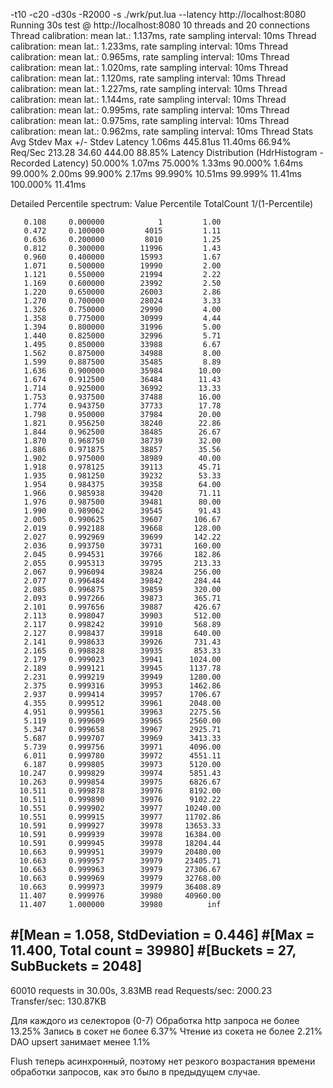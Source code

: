 -t10 -c20 -d30s -R2000 -s ./wrk/put.lua --latency http://localhost:8080
Running 30s test @ http://localhost:8080
  10 threads and 20 connections
  Thread calibration: mean lat.: 1.137ms, rate sampling interval: 10ms
  Thread calibration: mean lat.: 1.233ms, rate sampling interval: 10ms
  Thread calibration: mean lat.: 0.965ms, rate sampling interval: 10ms
  Thread calibration: mean lat.: 1.020ms, rate sampling interval: 10ms
  Thread calibration: mean lat.: 1.120ms, rate sampling interval: 10ms
  Thread calibration: mean lat.: 1.227ms, rate sampling interval: 10ms
  Thread calibration: mean lat.: 1.144ms, rate sampling interval: 10ms
  Thread calibration: mean lat.: 0.995ms, rate sampling interval: 10ms
  Thread calibration: mean lat.: 0.975ms, rate sampling interval: 10ms
  Thread calibration: mean lat.: 0.962ms, rate sampling interval: 10ms
  Thread Stats   Avg      Stdev     Max   +/- Stdev
    Latency     1.06ms  445.81us  11.40ms   66.94%
    Req/Sec   213.28     34.60   444.00     88.85%
  Latency Distribution (HdrHistogram - Recorded Latency)
 50.000%    1.07ms
 75.000%    1.33ms
 90.000%    1.64ms
 99.000%    2.00ms
 99.900%    2.17ms
 99.990%   10.51ms
 99.999%   11.41ms
100.000%   11.41ms

  Detailed Percentile spectrum:
       Value   Percentile   TotalCount 1/(1-Percentile)

       0.108     0.000000            1         1.00
       0.472     0.100000         4015         1.11
       0.636     0.200000         8010         1.25
       0.812     0.300000        11996         1.43
       0.960     0.400000        15993         1.67
       1.071     0.500000        19990         2.00
       1.121     0.550000        21994         2.22
       1.169     0.600000        23992         2.50
       1.220     0.650000        26003         2.86
       1.270     0.700000        28024         3.33
       1.326     0.750000        29990         4.00
       1.358     0.775000        30999         4.44
       1.394     0.800000        31996         5.00
       1.440     0.825000        32996         5.71
       1.495     0.850000        33988         6.67
       1.562     0.875000        34988         8.00
       1.599     0.887500        35485         8.89
       1.636     0.900000        35984        10.00
       1.674     0.912500        36484        11.43
       1.714     0.925000        36992        13.33
       1.753     0.937500        37488        16.00
       1.774     0.943750        37733        17.78
       1.798     0.950000        37984        20.00
       1.821     0.956250        38240        22.86
       1.844     0.962500        38485        26.67
       1.870     0.968750        38739        32.00
       1.886     0.971875        38857        35.56
       1.902     0.975000        38989        40.00
       1.918     0.978125        39113        45.71
       1.935     0.981250        39232        53.33
       1.954     0.984375        39358        64.00
       1.966     0.985938        39420        71.11
       1.976     0.987500        39481        80.00
       1.990     0.989062        39545        91.43
       2.005     0.990625        39607       106.67
       2.019     0.992188        39668       128.00
       2.027     0.992969        39699       142.22
       2.036     0.993750        39731       160.00
       2.045     0.994531        39766       182.86
       2.055     0.995313        39795       213.33
       2.067     0.996094        39824       256.00
       2.077     0.996484        39842       284.44
       2.085     0.996875        39859       320.00
       2.093     0.997266        39873       365.71
       2.101     0.997656        39887       426.67
       2.113     0.998047        39903       512.00
       2.117     0.998242        39910       568.89
       2.127     0.998437        39918       640.00
       2.141     0.998633        39926       731.43
       2.165     0.998828        39935       853.33
       2.179     0.999023        39941      1024.00
       2.189     0.999121        39945      1137.78
       2.231     0.999219        39949      1280.00
       2.375     0.999316        39953      1462.86
       2.937     0.999414        39957      1706.67
       4.355     0.999512        39961      2048.00
       4.951     0.999561        39963      2275.56
       5.119     0.999609        39965      2560.00
       5.347     0.999658        39967      2925.71
       5.687     0.999707        39969      3413.33
       5.739     0.999756        39971      4096.00
       6.011     0.999780        39972      4551.11
       6.187     0.999805        39973      5120.00
      10.247     0.999829        39974      5851.43
      10.263     0.999854        39975      6826.67
      10.511     0.999878        39976      8192.00
      10.511     0.999890        39976      9102.22
      10.551     0.999902        39977     10240.00
      10.551     0.999915        39977     11702.86
      10.591     0.999927        39978     13653.33
      10.591     0.999939        39978     16384.00
      10.591     0.999945        39978     18204.44
      10.663     0.999951        39979     20480.00
      10.663     0.999957        39979     23405.71
      10.663     0.999963        39979     27306.67
      10.663     0.999969        39979     32768.00
      10.663     0.999973        39979     36408.89
      11.407     0.999976        39980     40960.00
      11.407     1.000000        39980          inf
#[Mean    =        1.058, StdDeviation   =        0.446]
#[Max     =       11.400, Total count    =        39980]
#[Buckets =           27, SubBuckets     =         2048]
----------------------------------------------------------
  60010 requests in 30.00s, 3.83MB read
Requests/sec:   2000.23
Transfer/sec:    130.87KB

Для каждого из селекторов (0-7)
Обработка http запроса не более 13.25%
Запись в сокет не более 6.37%
Чтение из сокета не более 2.21%
DAO upsert занимает менее 1.1%

Flush теперь асинхронный, поэтому нет резкого возрастания времени обработки запросов, как это было в предыдущем случае.
